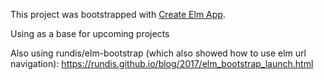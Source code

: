 This project was bootstrapped with [Create Elm App](https://github.com/halfzebra/create-elm-app).

Using as a base for upcoming projects

Also using rundis/elm-bootstrap (which also showed how to use elm url navigation):
https://rundis.github.io/blog/2017/elm_bootstrap_launch.html